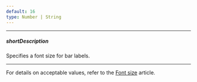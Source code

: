 ```yaml
---
default: 16
type: Number | String
---
```

---
##### shortDescription
Specifies a font size for bar labels.

---
For details on acceptable values, refer to the [Font size](https://www.w3.org/TR/CSS21/fonts.html#propdef-font-size) article.